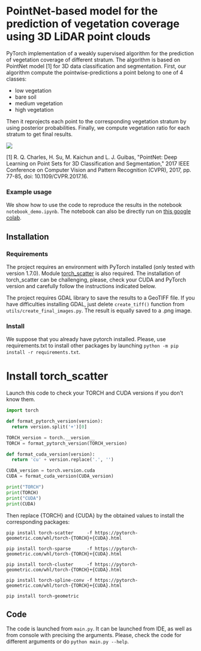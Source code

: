 # PointNet-based model for the prediction of vegetation coverage using 3D LiDAR point clouds

PyTorch implementation of a weakly supervised algorithm for the prediction of vegetation coverage of different stratum. The algorithm is based on PointNet model [1] for 3D data classification and segmentation.
First, our algorithm compute the pointwise-predictions a point belong to one of 4 classes:
- low vegetation
- bare soil
- medium vegetation
- high vegetation

Then it reprojects each point to the corresponding vegetation stratum by using posterior probabilities.
Finally, we compute vegetation ratio for each stratum to get final results.

![](exemples_images/3_stratum.png)

[1] R. Q. Charles, H. Su, M. Kaichun and L. J. Guibas, "PointNet: Deep Learning on Point Sets for 3D Classification and Segmentation," 2017 IEEE Conference on Computer Vision and Pattern Recognition (CVPR), 2017, pp. 77-85, doi: 10.1109/CVPR.2017.16.

### Example usage
We show how to use the code to reproduce the results in the notebook `notebook_demo.ipynb`. 
The notebook can also be directly run on [this google colab](https://colab.research.google.com/drive/1MoX46KhSgkyQ36uSi04OVJ3RVHw-SeDH#scrollTo=_jH5pCLHuAza).


## Installation

### Requirements
The project requires an environment with PyTorch installed (only tested with version 1.7.0).
Module [torch_scatter](https://github.com/rusty1s/pytorch_scatter) is also required.
The installation of torch_scatter can be challenging, please, check your CUDA and PyTorch version and carefully follow the instructions indicated below.

The project requires GDAL library to save the results to a GeoTIFF file. If you have difficulties installing GDAL, just delete `create_tiff()` function from `utils/create_final_images.py`. The result is equally saved to a .png image.



### Install 
We suppose that you already have pytorch installed. Please, use requirements.txt to install other packages by launching `python -m pip install -r requirements.txt`.

# Install torch_scatter
Launch this code to check your TORCH and CUDA versions if you don't know them.
```python
import torch

def format_pytorch_version(version):
  return version.split('+')[0]

TORCH_version = torch.__version__
TORCH = format_pytorch_version(TORCH_version)

def format_cuda_version(version):
  return 'cu' + version.replace('.', '')

CUDA_version = torch.version.cuda
CUDA = format_cuda_version(CUDA_version)

print("TORCH")
print(TORCH)
print("CUDA")
print(CUDA)
```

Then replace {TORCH} and {CUDA} by the obtained values to install the corresponding packages:


`pip install torch-scatter     -f https://pytorch-geometric.com/whl/torch-{TORCH}+{CUDA}.html`

`pip install torch-sparse      -f https://pytorch-geometric.com/whl/torch-{TORCH}+{CUDA}.html`

`pip install torch-cluster     -f https://pytorch-geometric.com/whl/torch-{TORCH}+{CUDA}.html`

`pip install torch-spline-conv -f https://pytorch-geometric.com/whl/torch-{TORCH}+{CUDA}.html`

`pip install torch-geometric`



## Code 
The code is launched from `main.py`.
It can be launched from IDE, as well as from console with precising the arguments. Please, check the code for different arguments or do `python main.py --help`.
